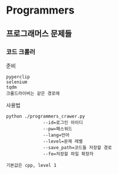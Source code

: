 # Programmers

## 프로그래머스 문제들


### 코드 크롤러
준비
```
pyperclip
selenium
tqdm
크롬드라이버는 같은 경로에
```

사용법
```
python ./programmers_crawer.py 
              --id=로그인 아이디
              --pw=패스워드 
              --lang=언어
              --level=문제 레벨
              --save_path=코드들 저장할 경로
              --fe=저장할 파일 확장자
              
기본값은 cpp, level 1
```
